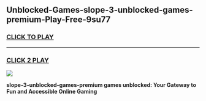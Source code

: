 
## Unblocked-Games-slope-3-unblocked-games-premium-Play-Free-9su77
<h3>
<a href="https://premium76.site?title=slope-3-unblocked-games-premium&ref=18A1">CLICK TO PLAY</a></h3>
<hr>

<h3>
<a href="https://premium76.site?title=slope-3-unblocked-games-premium&ref=18A1">CLICK 2 PLAY</a>
  
</h3>

<a href="https://premium76.site?title=slope-3-unblocked-games-premium&ref=18A1"><img src="https://clearcache.store/games.png"></a>


**slope-3-unblocked-games-premium games unblocked: Your Gateway to Fun and Accessible Online Gaming**
